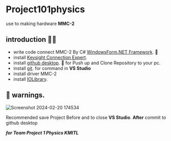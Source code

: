 # Project101physics
use to making hardware **MMC-2**

## introduction :memo::speech_balloon:
- write code connect MMC-2 By C# [WindowsForm.NET Framework](https://learn.microsoft.com/en-us/dotnet/desktop/winforms/overview/?view=netdesktop-8.0). :art:
- install [Keysight Connection Expert](https://www.keysight.com/zz/en/lib/software-detail/computer-software/io-libraries-suite-downloads-2175637.html).
- install [github desktop](https://desktop.github.com/). :rocket: for Push up and Clone Repository to your pc. 
- install [git](https://git-scm.com/). for command in **VS Studio**
- install driver MMC-2
- install [IOLibrary](https://www.keysight.com/zz/en/lib/software-detail/computer-software/io-libraries-suite-downloads-2175637.html).

## :rotating_light: warnings.
![Screenshot 2024-02-20 174534](https://github.com/Oak-surachet007x/Project101physics/assets/117011637/7279532d-33e8-49a9-b056-b74c4d85f287)


Recommended save Project Before and to close **VS Studio**.
**After** commit to github desktop

***for Team Project 1 Physics KMITL***

